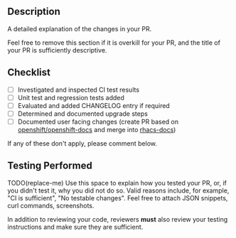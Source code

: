 ## Description

A detailed explanation of the changes in your PR.

Feel free to remove this section if it is overkill for your PR, and the title of your PR is sufficiently descriptive.

## Checklist
- [ ] Investigated and inspected CI test results
- [ ] Unit test and regression tests added
- [ ] Evaluated and added CHANGELOG entry if required
- [ ] Determined and documented upgrade steps
- [ ] Documented user facing changes (create PR based on [openshift/openshift-docs](https://github.com/openshift/openshift-docs) and merge into [rhacs-docs](https://github.com/openshift/openshift-docs/tree/rhacs-docs))

If any of these don't apply, please comment below.

## Testing Performed

TODO(replace-me)
Use this space to explain how you tested your PR, or, if you didn't test it, why
you did not do so. Valid reasons include, for example, "CI is sufficient",
"No testable changes". Feel free to attach JSON snippets, curl commands,
screenshots.

In addition to reviewing your code, reviewers **must** also review your testing
instructions and make sure they are sufficient.
